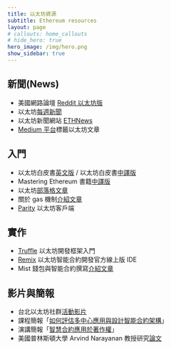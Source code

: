 ```yaml
---
title: 以太坊資源 
subtitle: Ethereum resources
layout: page
# callouts: home_callouts
# hide_hero: true
hero_image: /img/hero.png
show_sidebar: true
---
```


## 新聞(News)

* 美國網路論壇 [Reddit 以太坊版](https://www.reddit.com/r/ethereum)
* 以太坊[每週新聞](https://weekinethereumnews.com/march-1-2019/)
* 以太坊新聞網站 [ETHNews](https://www.ethnews.com/)
* [Medium 平台](https://medium.com/tag/ethereum/latest)標籤以太坊文章

## 入門

* 以太坊白皮書[英文版](https://github.com/ethereum/wiki/wiki/White-Paper) / 以太坊白皮書[中譯版](https://github.com/ChenPoWei/ethereum_whitepaper_zh)
* Mastering Ethereum 書籍[中譯版](https://github.com/ChenPoWei/ethereumbook_zh)
* 以太坊[部落格文章](https://blog.ethereum.org/)
* 關於 gas 機制[介紹文章](https://gist.github.com/changwu-tw/b7ac9a08479d5beae8a56b645be63503)
* [Parity](https://github.com/paritytech/parity-ethereum) 以太坊客戶端

## 實作

* [Truffle](https://truffleframework.com/) 以太坊開發框架入門
* [Remix](http://remix.ethereum.org/) 以太坊智能合約開發官方線上版 IDE
* Mist 錢包與智能合約撰寫[介紹文章](https://medium.com/taipei-ethereum-meetup/ethereum-smart-contract-%E6%92%B0%E5%AF%AB-68588a3d8358)

## 影片與簡報

* 台北以太坊社群[活動影片](https://www.youtube.com/channel/UCVmRAQeesq4TA3rdvbz-IkQ)
* 課程簡報「[如何評估多中心應用與設計智能合約架構](https://docs.google.com/presentation/d/1skVKF69RNGIrsiZR8EcXLKBZGmamNCDnldXhVx1l3fE)」
* 演講簡報「[智慧合約應用於著作權](https://www.slideshare.net/NicholasLin15/copyrightcontractdemo)」
* 美國普林斯頓大學 Arvind Narayanan 教授研究[論文](https://queue.acm.org/detail.cfm?id=3043967)